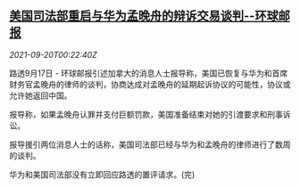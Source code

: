 <!--1632097863000-->
[美国司法部重启与华为孟晚舟的辩诉交易谈判--环球邮报](https://cn.reuters.com/article/report-usa-huawei-mengwanzhou-0917-fri-idCNKBS2GG008)
------

<div><i>2021-09-20T00:22:40Z</i></div><p>路透9月17日 - 环球邮报引述加拿大的消息人士报导称，美国已恢复与华为和首席财务官孟晚舟的律师的谈判，协商达成对孟晚舟的延期起诉协议的可能性，协议或允许她返回中国。</p><p>报导称，如果孟晚舟认罪并支付巨额罚款，美国准备结束对她的引渡要求和刑事诉讼。</p><p>报导援引两位消息人士的话称，美国司法部已经与华为和孟晚舟的律师进行了数周的谈判。</p><p>华为和美国司法部没有立即回应路透的置评请求。(完)</p>
